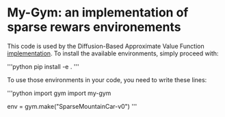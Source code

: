 # My-Gym: an implementation of sparse rewars environements

This code is used by the Diffusion-Based Approximate Value Function [implementation](https://github.com/mklissa/DAVF).
To install the available environments, simply proceed with:

'''python
pip install -e .
'''

To use those environments in your code, you need to write these lines:

'''python
import gym
import my-gym

env = gym.make("SparseMountainCar-v0")
'''
